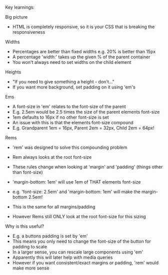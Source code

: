 Key learnings:

Big picture
- HTML is completely responsive, so it is your CSS that is breaking the responsiveness

Widths 
- Percentages are better than fixed widths e.g. 20% is better than 15px
- A percentage 'width:' takes up the given % of the parent container
- You won't always need to set widths on the child element

Heights
- "If you need to give something a height - don't..."
- If you want more background, set padding on it using 'em's

Ems 
- A font-size in 'em' relates to the font-size of the parent
- E.g. 2.5em would be 2.5 times the size of the parent elements font-size
- 1em defaults to 16px if no other font-size is set
- An issue with this is that the elements font-size compound
- E.g. Grandparent 1em = 16px, Parent 2em = 32px, Child 2em = 64px!

Rems
- 'rem' was designed to solve this compounding problem
- Rem always looks at the root font-size

- These rules change when looking at 'margin' and 'padding' (things other than font-size)
- 'margin-bottom: 1em' will use 1em of THAT elements font-size
- e.g. 'font-size: 2.5em' and 'margin-bottom: 1em' will make the margin-bottom 2.5em!
- This is the same for all margins/padding

- However Rems still ONLY look at the root font-size for this sizing

Why is this useful?
- E.g. a buttons padding is set by 'em'
- This means you only need to change the font-size of the button for padding to scale
- In a larger sense, you can rescale large components using 'em'
- Apparently this will later help with media queries
- However if you want consistent/exact margins or padding, 'rem' would make more sense





